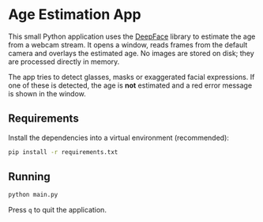 # Age Estimation App

This small Python application uses the [DeepFace](https://github.com/serengil/deepface) library to estimate the age from a webcam stream. It opens a window, reads frames from the default camera and overlays the estimated age. No images are stored on disk; they are processed directly in memory.

The app tries to detect glasses, masks or exaggerated facial expressions. If one of these is detected, the age is **not** estimated and a red error message is shown in the window.

## Requirements

Install the dependencies into a virtual environment (recommended):

```bash
pip install -r requirements.txt
```

## Running

```bash
python main.py
```

Press `q` to quit the application.
